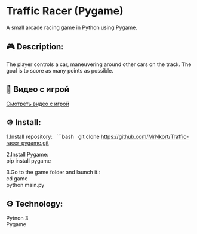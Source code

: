 # Traffic Racer (Pygame)

A small arcade racing game in Python using Pygame.

## 🎮 Description:

The player controls a car, maneuvering around other cars on the track. The goal is to score as many points as possible.

## 🎥 Видео с игрой

[Смотреть видео с игрой](gameplay.mp4)

## ⚙️ Install:

1.Install repository:
   ```bash
   git clone https://github.com/MrNkort/Traffic-racer-pygame.git

2.Install Pygame:\
pip install pygame

3.Go to the game folder and launch it.:\
cd game \
python main.py

## ⚙️ Technology:
Pytnon 3 \
Pygame

